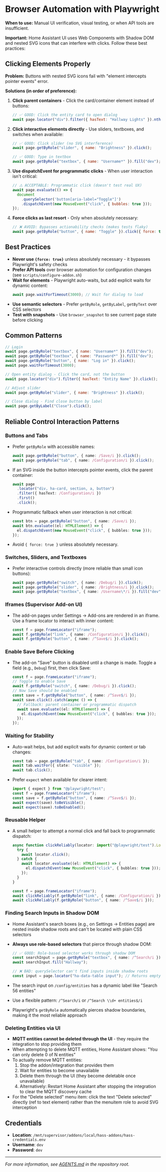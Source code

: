 # Browser Automation with Playwright

**When to use:** Manual UI verification, visual testing, or when API tools are insufficient.

**Important:** Home Assistant UI uses Web Components with Shadow DOM and nested SVG icons that can interfere with clicks. Follow these best practices:

## Clicking Elements Properly

**Problem:** Buttons with nested SVG icons fail with "element intercepts pointer events" error.

**Solutions (in order of preference):**

1. **Click parent containers** - Click the card/container element instead of buttons:

   ```javascript
   // ✅ GOOD: Click the entity card to open dialog
   await page.locator("div").filter({ hasText: "Hallway Lights" }).nth(5).click();
   ```

2. **Click interactive elements directly** - Use sliders, textboxes, and switches when available:

   ```javascript
   // ✅ GOOD: Click slider (no SVG interference)
   await page.getByRole("slider", { name: "Brightness" }).click();

   // ✅ GOOD: Type in textbox
   await page.getByRole("textbox", { name: "Username*" }).fill("dev");
   ```

3. **Use dispatchEvent for programmatic clicks** - When user interaction isn't critical:

   ```javascript
   // ⚠️ ACCEPTABLE: Programmatic click (doesn't test real UX)
   await page.evaluate(() => {
     document
       .querySelector('button[aria-label="Toggle"]')
       .dispatchEvent(new MouseEvent("click", { bubbles: true }));
   });
   ```

4. **Force clicks as last resort** - Only when absolutely necessary:
   ```javascript
   // ❌ AVOID: Bypasses actionability checks (makes tests flaky)
   await page.getByRole("button", { name: "Toggle" }).click({ force: true });
   ```

## Best Practices

- **Never use `{force: true}`** unless absolutely necessary - it bypasses Playwright's safety checks
- **Prefer API tools** over browser automation for configuration changes (see `scripts/configure-addon.sh`)
- **Wait for elements** - Playwright auto-waits, but add explicit waits for dynamic content:
  ```javascript
  await page.waitForTimeout(3000); // Wait for dialog to load
  ```
- **Use semantic selectors** - Prefer `getByRole`, `getByLabel`, `getByText` over CSS selectors
- **Test with snapshots** - Use `browser_snapshot` to see current page state before clicking

## Common Patterns

```javascript
// Login
await page.getByRole("textbox", { name: "Username*" }).fill("dev");
await page.getByRole("textbox", { name: "Password*" }).fill("dev");
await page.getByRole("button", { name: "Log in" }).click();
await page.waitForTimeout(3000);

// Open entity dialog - Click the card, not the button
await page.locator("div").filter({ hasText: "Entity Name" }).click();

// Adjust slider
await page.getByRole("slider", { name: "Brightness" }).click();

// Close dialog - Find close button by label
await page.getByLabel("Close").click();
```

## Reliable Control Interaction Patterns

### Buttons and Tabs

- Prefer `getByRole` with accessible names:

  ```ts
  await page.getByRole("button", { name: /Save/i }).click();
  await page.getByRole("tab", { name: /Configuration/i }).click();
  ```

- If an SVG inside the button intercepts pointer events, click the parent container:

  ```ts
  await page
    .locator("div, ha-card, section, a, button")
    .filter({ hasText: /Configuration/i })
    .first()
    .click();
  ```

- Programmatic fallback when user interaction is not critical:

  ```ts
  const btn = page.getByRole("button", { name: /Save/i });
  await btn.evaluate((el: HTMLElement) => {
    el.dispatchEvent(new MouseEvent("click", { bubbles: true }));
  });
  ```

- Avoid `{ force: true }` unless absolutely necessary.

### Switches, Sliders, and Textboxes

- Prefer interactive controls directly (more reliable than small icon buttons):
  ```ts
  await page.getByRole("switch", { name: /Debug/i }).click();
  await page.getByRole("slider", { name: /Brightness/i }).click();
  await page.getByRole("textbox", { name: /Username\*/i }).fill("dev");
  ```

### Iframes (Supervisor Add-on UI)

- The add-on pages under Settings → Add-ons are rendered in an iframe. Use a frame locator to interact with inner content:
  ```ts
  const f = page.frameLocator("iframe");
  await f.getByRole("link", { name: /Configuration/i }).click();
  await f.getByRole("button", { name: /^Save$/i }).click();
  ```

### Enable Save Before Clicking

- The add-on "Save" button is disabled until a change is made. Toggle a field (e.g., `Debug`) first, then click Save:

  ```ts
  const f = page.frameLocator("iframe");
  // Toggle to enable Save
  await f.getByRole("switch", { name: /Debug/i }).click();
  // Now Save should be enabled
  const save = f.getByRole("button", { name: /^Save$/i });
  await save.click().catch(async () => {
    // Fallback: parent container or programmatic dispatch
    await save.evaluate((el: HTMLElement) => {
      el.dispatchEvent(new MouseEvent("click", { bubbles: true }));
    });
  });
  ```

### Waiting for Stability

- Auto-wait helps, but add explicit waits for dynamic content or tab changes:

  ```ts
  const tab = page.getByRole("tab", { name: /Configuration/i });
  await tab.waitFor({ state: "visible" });
  await tab.click();
  ```

- Prefer `expect` when available for clearer intent:
  ```ts
  import { expect } from "@playwright/test";
  const f = page.frameLocator("iframe");
  const save = f.getByRole("button", { name: /^Save$/i });
  await expect(save).toBeVisible();
  await expect(save).toBeEnabled();
  ```

### Reusable Helper

- A small helper to attempt a normal click and fall back to programmatic dispatch:

  ```ts
  async function clickReliably(locator: import("@playwright/test").Locator) {
    try {
      await locator.click();
    } catch {
      await locator.evaluate((el: HTMLElement) => {
        el.dispatchEvent(new MouseEvent("click", { bubbles: true }));
      });
    }
  }

  const f = page.frameLocator("iframe");
  await clickReliably(f.getByRole("link", { name: /Configuration/i }));
  await clickReliably(f.getByRole("button", { name: /^Save$/i }));
  ```

### Finding Search Inputs in Shadow DOM

- Home Assistant's search boxes (e.g., on Settings → Entities page) are nested inside shadow roots and can't be located with plain CSS selectors
- **Always use role-based selectors** that pierce through shadow DOM:

  ```ts
  // ✅ GOOD: Role-based selector works through shadow DOM
  const searchInput = page.getByRole("textbox", { name: /^Search/i });
  await searchInput.fill("Hallway");

  // ❌ BAD: querySelector can't find inputs inside shadow roots
  const input = page.locator("ha-data-table input"); // Returns empty
  ```

- The search input on `/config/entities` has a dynamic label like "Search 56 entities"
- Use a flexible pattern: `/^Search/i` or `/^Search \\d+ entities$/i`
- Playwright's `getByRole` automatically pierces shadow boundaries, making it the most reliable approach

### Deleting Entities via UI

- **MQTT entities cannot be deleted through the UI** - they require the integration to stop providing them
- When attempting to delete MQTT entities, Home Assistant shows: "You can only delete 0 of N entities"
- To actually remove MQTT entities:
  1. Stop the addon/integration that provides them
  2. Wait for entities to become unavailable
  3. Delete them through the UI (they become deletable once unavailable)
  4. Alternatively: Restart Home Assistant after stopping the integration to clear the MQTT discovery cache
- For the "Delete selected" menu item: click the text "Delete selected" directly (ref to text element) rather than the menuitem role to avoid SVG interception

## Credentials

- **Location**: `/mnt/supervisor/addons/local/hass-addons/hass-credentials.env`
- **Username**: `dev`
- **Password**: `dev`

---

_For more information, see [AGENTS.md](../../AGENTS.md) in the repository root._

